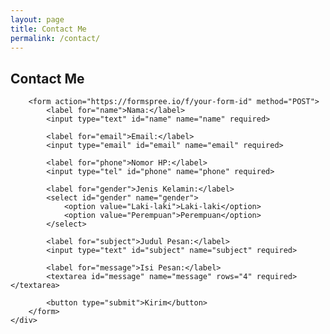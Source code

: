 ```yaml
---
layout: page
title: Contact Me
permalink: /contact/
---
```


<div class="contact-container">
    <div class="contact-form">
        <h2>Contact Me</h2>

        <form action="https://formspree.io/f/your-form-id" method="POST">
            <label for="name">Nama:</label>
            <input type="text" id="name" name="name" required>

            <label for="email">Email:</label>
            <input type="email" id="email" name="email" required>

            <label for="phone">Nomor HP:</label>
            <input type="tel" id="phone" name="phone" required>

            <label for="gender">Jenis Kelamin:</label>
            <select id="gender" name="gender">
                <option value="Laki-laki">Laki-laki</option>
                <option value="Perempuan">Perempuan</option>
            </select>

            <label for="subject">Judul Pesan:</label>
            <input type="text" id="subject" name="subject" required>

            <label for="message">Isi Pesan:</label>
            <textarea id="message" name="message" rows="4" required></textarea>

            <button type="submit">Kirim</button>
        </form>
    </div>
</div>
